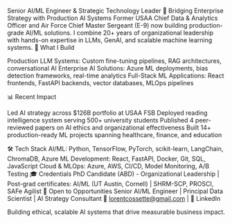 Senior AI/ML Engineer & Strategic Technology Leader
🎯 Bridging Enterprise Strategy with Production AI Systems
Former USAA Chief Data & Analytics Officer and Air Force Chief Master Sergeant (E-9) now building production-grade AI/ML solutions. I combine 20+ years of organizational leadership with hands-on expertise in LLMs, GenAI, and scalable machine learning systems.
🚀 What I Build

Production LLM Systems: Custom fine-tuning pipelines, RAG architectures, conversational AI
Enterprise AI Solutions: Azure ML deployments, bias detection frameworks, real-time analytics
Full-Stack ML Applications: React frontends, FastAPI backends, vector databases, MLOps pipelines

📊 Recent Impact

Led AI strategy across $126B portfolio at USAA FSB
Deployed reading intelligence system serving 500+ university students
Published 4 peer-reviewed papers on AI ethics and organizational effectiveness
Built 14+ production-ready ML projects spanning healthcare, finance, and education

🛠️ Tech Stack
AI/ML: Python, TensorFlow, PyTorch, scikit-learn, LangChain, ChromaDB, Azure ML
Development: React, FastAPI, Docker, Git, SQL, JavaScript
Cloud & MLOps: Azure, AWS, CI/CD, Model Monitoring, A/B Testing
🎓 Credentials
PhD Candidate (ABD) - Organizational Leadership | Post-grad certificates: AI/ML (UT Austin, Cornell) | SHRM-SCP, PROSCI, SAFe Agilist
🤝 Open to Opportunities
Senior AI/ML Engineer | Principal Data Scientist | AI Strategy Consultant
📧 lorentcossette@gmail.com | 💼 LinkedIn

Building ethical, scalable AI systems that drive measurable business impact.
